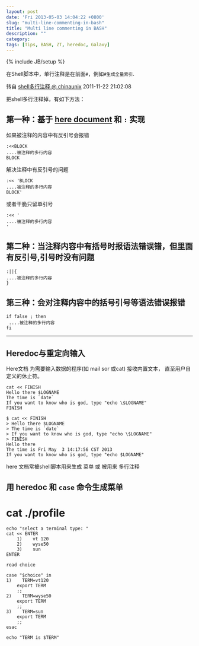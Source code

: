 ```yaml
---
layout: post
date: 'Fri 2013-05-03 14:04:22 +0800'
slug: "multi-line-commenting-in-bash"
title: "Multi line commenting in BASH"
description: ""
category: 
tags: [Tips, BASH, ZT, heredoc, Galaxy]
---
```

{% include JB/setup %}

在Shell脚本中，单行注释是在前面`#`，例如`#生成全量索引`.

转自 [shell多行注释 @ chinaunix](http://blog.chinaunix.net/uid-24148050-id-3025447.html) 2011-11-22 21:02:08

把shell多行注释掉，有如下方法：

## 第一种：基于 [here document](http://en.wikipedia.org/wiki/Here_document) 和 `:` 实现

如果被注释的内容中有反引号会报错

    :<<BLOCK
    ....被注释的多行内容
    BLOCK


解决注释中有反引号的问题

    :<< 'BLOCK
    ....被注释的多行内容
    BLOCK'

或者干脆只留单引号

    :<< '
    ....被注释的多行内容
    '


## 第二种：当注释内容中有括号时报语法错误错，但里面有反引号,引号时没有问题

    :||{
    ....被注释的多行内容
    }


## 第三种：会对注释内容中的括号引号等语法错误报错

    if false ; then
     ....被注释的多行内容
    fi



-----


## Heredoc与重定向输入

Here文档 为需要输入数据的程序(如 mail sor 或cat) 接收内置文本，
直至用户自定义的休止符。

	cat << FINISH
	Hello there $LOGNAME
	The time is `date`
	If you want to know who is god, type "echo \$LOGNAME"
	FINISH

	$ cat << FINISH
	> Hello there $LOGNAME
	> The time is `date`
	> If you want to know who is god, type "echo \$LOGNAME"
	> FINISH
	Hello there
	The time is Fri May  3 14:17:56 CST 2013
	If you want to know who is god, type "echo $LOGNAME"

here 文档常被shell脚本用来生成 菜单 或 被用来 多行注释



## 用 heredoc 和 `case` 命令生成菜单

 # cat ./profile

	echo "select a terminal type: "
	cat << ENTER
	    1)    vt 120
	    2)    wyse50
	    3)    sun
	ENTER
	
	read choice
	
	case "$choice" in
	1)    TERM=vt120
	    export TERM
	    ;;
	2)    TERM=wyse50
	    export TERM
	    ;;
	3)    TERM=sun
	    export TERM
	    ;;
	esac
	
	echo "TERM is $TERM"
